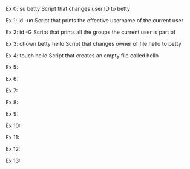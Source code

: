 Ex 0: su betty Script that changes user ID to betty

Ex 1: id -un Script that prints the effective username of the current user

Ex 2: id -G Script that prints all the groups the current user is part of

Ex 3: chown betty hello Script that changes owner of file hello to betty

Ex 4: touch hello Script that creates an empty file called hello

Ex 5: 

Ex 6:

Ex 7: 

Ex 8:

Ex 9: 

Ex 10: 

Ex 11: 

Ex 12: 

Ex 13: 

